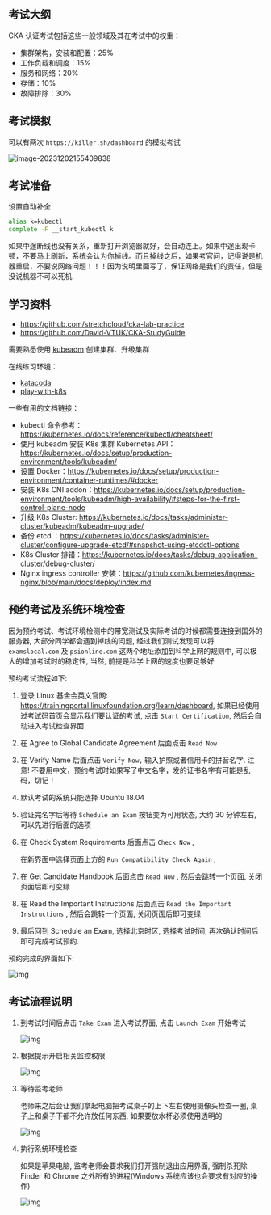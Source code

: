 ## 考试大纲

CKA 认证考试包括这些一般领域及其在考试中的权重：

- 集群架构，安装和配置：25%
- 工作负载和调度：15%
- 服务和网络：20%
- 存储：10% 
- 故障排除：30%

## 考试模拟

可以有两次 `https://killer.sh/dashboard` 的模拟考试

![image-20231202155409838](.assets/CKA考试经验/image-20231202155409838.png)

## 考试准备

设置自动补全

```bash
alias k=kubectl
complete -F __start_kubectl k
```

如果中途断线也没有关系，重新打开浏览器就好，会自动连上。如果中途出现卡顿，不要马上刷新，系统会认为你掉线。而且掉线之后，如果考官问，记得说是机器重启，不要说网络问题！！！因为说明里面写了，保证网络是我们的责任，但是没说机器不可以死机

## 学习资料

- <https://github.com/stretchcloud/cka-lab-practice>
- <https://github.com/David-VTUK/CKA-StudyGuide>

需要熟悉使用 [kubeadm](https://kubernetes.io/docs/setup/production-environment/tools/kubeadm/create-cluster-kubeadm/) 创建集群、升级集群

在线练习环境：

- [katacoda](https://www.katacoda.com/courses/kubernetes/kubectl-run-containers)
- [play-with-k8s](https://labs.play-with-k8s.com/)

一些有用的文档链接：

- kubectl 命令参考：https://kubernetes.io/docs/reference/kubectl/cheatsheet/
- 使用 kubeadm 安装 K8s 集群 Kubernetes API：https://kubernetes.io/docs/setup/production-environment/tools/kubeadm/
- 设置 Docker：https://kubernetes.io/docs/setup/production-environment/container-runtimes/#docker
- 安装 K8s CNI addon：https://kubernetes.io/docs/setup/production-environment/tools/kubeadm/high-availability/#steps-for-the-first-control-plane-node
- 升级 K8s Cluster: https://kubernetes.io/docs/tasks/administer-cluster/kubeadm/kubeadm-upgrade/
- 备份 etcd ：https://kubernetes.io/docs/tasks/administer-cluster/configure-upgrade-etcd/#snapshot-using-etcdctl-options
- K8s Cluster 排错：https://kubernetes.io/docs/tasks/debug-application-cluster/debug-cluster/
- Nginx ingress controller 安装：https://github.com/kubernetes/ingress-nginx/blob/main/docs/deploy/index.md

## 预约考试及系统环境检查

因为预约考试、考试环境检测中的带宽测试及实际考试的时候都需要连接到国外的服务器, 大部分同学都会遇到掉线的问题, 经过我们测试发现可以将 `examslocal.com` 及 `psionline.com` 这两个地址添加到科学上网的规则中, 可以极大的增加考试时的稳定性, 当然, 前提是科学上网的速度也要足够好

预约考试流程如下:

1. 登录 Linux 基金会英文官网: https://trainingportal.linuxfoundation.org/learn/dashboard, 如果已经使用过考试码首页会显示我们要认证的考试, 点击 `Start Certification`, 然后会自动进入考试检查界面

   

2. 在 Agree to Global Candidate Agreement 后面点击 `Read Now`

   

3. 在 Verify Name 后面点击 `Verify Now,` 输入护照或者信用卡的拼音名字. 注意! 不要用中文，预约考试时如果写了中文名字，发的证书名字有可能是乱码，切记！

   

4. 默认考试的系统只能选择 Ubuntu 18.04

   

5. 验证完名字后等待 `Schedule an Exam` 按钮变为可用状态, 大约 30 分钟左右, 可以先进行后面的选项

   

6. 在 Check System Requirements 后面点击 `Check Now` ,

   在新界面中选择页面上方的 `Run Compatibility Check Again` ,

   

7. 在 Get Candidate Handbook 后面点击 `Read Now` , 然后会跳转一个页面, 关闭页面后即可变绿

   

8. 在 Read the Important Instructions 后面点击 `Read the Important Instructions` , 然后会跳转一个页面, 关闭页面后即可变绿

   

9. 最后回到 Schedule an Exam, 选择北京时区, 选择考试时间, 再次确认时间后即可完成考试预约.

   

预约完成的界面如下:

![img](.assets/CKA考试经验/521eec502ead98119086bb0e27d0de81.jpg)

## 考试流程说明

1. 到考试时间后点击 `Take Exam` 进入考试界面, 点击 `Launch Exam` 开始考试

   ![img](.assets/CKA考试经验/b564d4b047ead7cde7b36f4d82c9198b.png)

2. 根据提示开启相关监控权限

   ![img](.assets/CKA考试经验/e54079f3622576dee72bbe7e29ac9da4.jpg)

   

3. 等待监考老师

   老师来之后会让我们拿起电脑把考试桌子的上下左右使用摄像头检查一圈, 桌子上和桌子下都不允许放任何东西, 如果要放水杯必须使用透明的

   ![img](.assets/CKA考试经验/e01f63471e2562506264fbeecea6e414.png)

   

4. 执行系统环境检查

   如果是苹果电脑, 监考老师会要求我们打开强制退出应用界面, 强制杀死除 Finder 和 Chrome 之外所有的进程(Windows 系统应该也会要求有对应的操作)

   ![img](.assets/CKA考试经验/45b94eadcf7650af806e5b5051c67c1b-20231206002439889.png)


